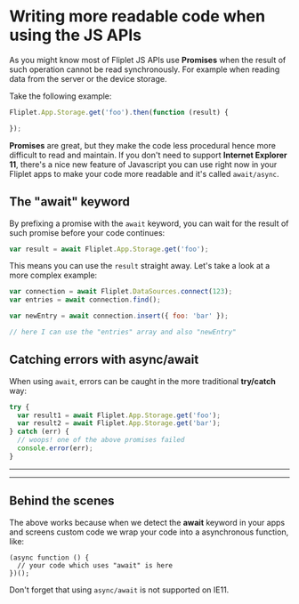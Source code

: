# Writing more readable code when using the JS APIs

As you might know most of Fliplet JS APIs use **Promises** when the result of such operation cannot be read synchronously. For example when reading data from the server or the device storage.

Take the following example:

```js
Fliplet.App.Storage.get('foo').then(function (result) {

});
```

**Promises** are great, but they make the code less procedural hence more difficult to read and maintain. If you don't need to support **Internet Explorer 11**, there's a nice new feature of Javascript you can use right now in your Fliplet apps to make your code more readable and it's called `await/async`.

## The "await" keyword

By prefixing a promise with the `await` keyword, you can wait for the result of such promise before your code continues:

```js
var result = await Fliplet.App.Storage.get('foo');
```

This means you can use the `result` straight away. Let's take a look at a more complex example:

```js
var connection = await Fliplet.DataSources.connect(123);
var entries = await connection.find();

var newEntry = await connection.insert({ foo: 'bar' });

// here I can use the "entries" array and also "newEntry"
```

## Catching errors with async/await

When using `await`, errors can be caught in the more traditional **try/catch** way:

```js
try {
  var result1 = await Fliplet.App.Storage.get('foo');
  var result2 = await Fliplet.App.Storage.get('bar');
} catch (err) {
  // woops! one of the above promises failed
  console.error(err);
}
```

---

---

## Behind the scenes

The above works because when we detect the **await** keyword in your apps and screens custom code we wrap your code into a asynchronous function, like:

```
(async function () {
  // your code which uses "await" is here
})();
```

Don't forget that using `async/await` is not supported on IE11.